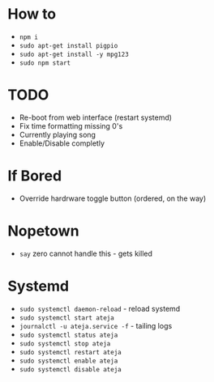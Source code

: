 # How to

- `npm i`
- `sudo apt-get install pigpio`
- `sudo apt-get install -y mpg123`
- `sudo npm start`

# TODO

- Re-boot from web interface (restart systemd)
- Fix time formatting missing 0's
- Currently playing song
- Enable/Disable completly

# If Bored

- Override hardrware toggle button (ordered, on the way)

# Nopetown

- `say` zero cannot handle this - gets killed

# Systemd

- `sudo systemctl daemon-reload` - reload systemd
- `sudo systemctl start ateja`
- `journalctl -u ateja.service -f` - tailing logs
- `sudo systemctl status ateja`
- `sudo systemctl stop ateja`
- `sudo systemctl restart ateja`
- `sudo systemctl enable ateja`
- `sudo systemctl disable ateja`
